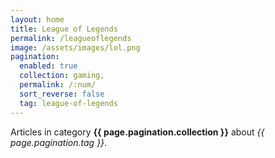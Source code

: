 ```yaml
---
layout: home
title: League of Legends
permalink: /leagueoflegends
image: /assets/images/lol.png
pagination: 
  enabled: true
  collection: gaming,
  permalink: /:num/
  sort_reverse: false
  tag: league-of-legends
---
```


Articles in category <b>{{ page.pagination.collection }}</b> about <i>{{ page.pagination.tag }}</i>.
